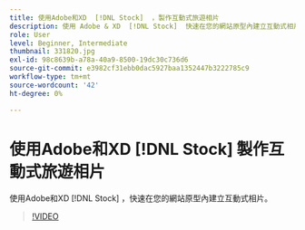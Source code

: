 ```yaml
---
title: 使用Adobe和XD  [!DNL Stock]  ，製作互動式旅遊相片
description: 使用 Adobe & XD  [!DNL Stock]  快速在您的網站原型內建立互動式相片
role: User
level: Beginner, Intermediate
thumbnail: 331820.jpg
exl-id: 98c8639b-a78a-40a9-8500-19dc30c736d6
source-git-commit: e3982cf31ebb0dac5927baa1352447b3222785c9
workflow-type: tm+mt
source-wordcount: '42'
ht-degree: 0%

---
```


# 使用Adobe和XD [!DNL Stock] 製作互動式旅遊相片

使用Adobe和XD [!DNL Stock] ，快速在您的網站原型內建立互動式相片。

>[!VIDEO](https://video.tv.adobe.com/v/331820?hidetitle=true)

